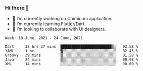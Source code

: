 ### Hi there 👋

<!--
**devcat37/devcat37** is a ✨ _special_ ✨ repository because its `README.md` (this file) appears on your GitHub profile.-->


- 🔭 I’m currently working on Chimicum application.
- 🌱 I’m currently learning Flutter/Dart.
- 👯 I’m looking to collaborate with UI designers.
<!-- - 🤔 I’m looking for help with ... -->

<!--START_SECTION:waka-->
```text
Week: 18 June, 2021 - 24 June, 2021

Dart     38 hrs 37 mins  ███████████████████████▒░   93.58 % 
YAML     1 hr            ▓░░░░░░░░░░░░░░░░░░░░░░░░   02.45 % 
Groovy   39 mins         ▒░░░░░░░░░░░░░░░░░░░░░░░░   01.58 % 
Java     24 mins         ▒░░░░░░░░░░░░░░░░░░░░░░░░   00.98 % 
XML      14 mins         ░░░░░░░░░░░░░░░░░░░░░░░░░   00.60 % 
```
<!--END_SECTION:waka-->
